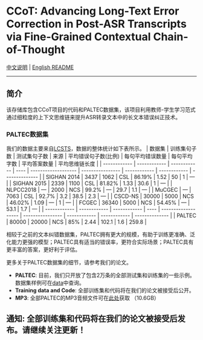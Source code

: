 # CCoT: Advancing Long-Text Error Correction in Post-ASR Transcripts via Fine-Grained Contextual Chain-of-Thought

[中文说明](README.md) | [English README](README_en.md)

---

## 简介

该存储库包含CCoT项目的代码和PALTEC数据集，该项目利用教师-学生学习范式通过细粒度的上下文思维链来提升ASR转录文本中的长文本错误纠正技术。

### PALTEC数据集
我们的数据主要来自[LCSTS](https://aclanthology.org/D15-1229/)，数据的整体统计如下表所示。
| 数据集       | 训练集句子数 | 测试集句子数 | 来源 | 平均错误句子数(比例) | 每句平均错误数量 | 每句平均字数 | 平均答案数量 | 平均思维链长度 |
| ------------ | ------------ | ------------ | ---- | ------------------- | ---------------- | ------------ | ------------ | -------------- |
| SIGHAN 2014  | 3437         | 1062         | CSL  | 86.19%              | 1.52             | 50           | 1            | —              |
| SIGHAN 2015  | 2339         | 1100         | CSL  | 81.82%              | 1.33             | 30.6         | 1            | —              |
| NLPCC2018    | —            | 2000         | NCS  | 99.2%               | —                | 29.7         | 1.1          | —              |
| MuCGEC       | —            | 7063         | CSL  | 92.7%               | 3.2              | 38.5         | 2.3          | —              |
| CSCD-NS      | 30000        | 5000         | NCS  | 46.02%              | 1.09             | —            | 1            | —              |
| FCGEC        | 36340        | 5000         | NCS  | 54.45%              | —                | 53.1         | 1.7          | —              |
| ------------ | ------------ | ------------ | ---- | ------------------- | ---------------- | ------------ | ------------ | -------------- |
| PALTEC       | 80000        | 20000        | NCS  | 85%                 | 2.44             | 102.1        | 1.6          | 259.8          |

相较于之前的文本纠错数据集，PALTEC拥有更大的规模，有助于训练更准确、泛化能力更强的模型；PALTEC具有适当的错误率，更符合实际场景；PALTEC具有更丰富的答案，更好利于评估。

更多关于PALTEC数据集的细节，请参考我们的论文。

- **PALTEC**: 目前，我们只开放了包含2万条的全部测试集和训练集的一些示例。数据集样例可在[data](https://github.com/liuliAI/CCoT/tree/main/data)中查询。
- **Training data and Code**: 全部训练集和代码将在我们的论文被接受后公开。
- **MP3**: 全部PALTEC的MP3音频文件可在[此处](https://pan.baidu.com/s/16VJNLRMrAfk05htePZDQQQ?pwd=xmiz)获取 （10.6GB）

**通知**: 全部训练集和代码将在我们的论文被接受后发布。请继续关注更新！
---



